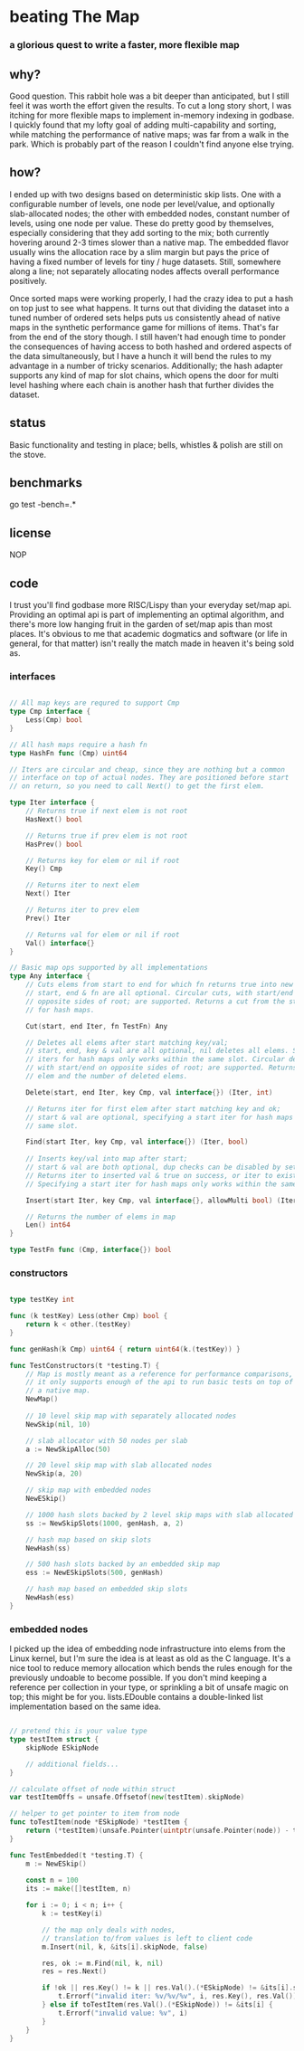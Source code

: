 # beating The Map
### a glorious quest to write a faster, more flexible map

## why?
Good question. This rabbit hole was a bit deeper than anticipated, but I still feel it was worth the effort given the results. To cut a long story short, I was itching for more flexible maps to implement in-memory indexing in godbase. I quickly found that my lofty goal of adding multi-capability and sorting, while matching the performance of native maps; was far from a walk in the park. Which is probably part of the reason I couldn't find anyone else trying.

## how?
I ended up with two designs based on deterministic skip lists. One with a configurable number of levels, one node per level/value, and optionally slab-allocated nodes; the other with embedded nodes, constant number of levels, using one node per value. These do pretty good by themselves, especially considering that they add sorting to the mix; both currently hovering around 2-3 times slower than a native map. The embedded flavor usually wins the allocation race by a slim margin but pays the price of having a fixed number of levels for tiny / huge datasets. Still, somewhere along a line; not separately allocating nodes affects overall performance positively.

Once sorted maps were working properly, I had the crazy idea to put a hash on top just to see what happens. It turns out that dividing the dataset into a tuned number of ordered sets helps puts us consistently ahead of native maps in the synthetic performance game for millions of items. That's far from the end of the story though. I still haven't had enough time to ponder the consequences of having access to both hashed and ordered aspects of the data simultaneously, but I have a hunch it will bend the rules to my advantage in a number of tricky scenarios. Additionally; the hash adapter supports any kind of map for slot chains, which opens the door for multi level hashing where each chain is another hash that further divides the dataset.

## status
Basic functionality and testing in place; bells, whistles & polish are still on the stove.

## benchmarks
go test -bench=.*

## license
NOP

## code
I trust you'll find godbase more RISC/Lispy than your everyday set/map api. Providing an optimal api is part of implementing an optimal algorithm, and there's more low hanging fruit in the garden of set/map apis than most places. It's obvious to me that academic dogmatics and software (or life in general, for that matter) isn't really the match made in heaven it's being sold as.

### interfaces

```go

// All map keys are requred to support Cmp
type Cmp interface {
	Less(Cmp) bool
}

// All hash maps require a hash fn
type HashFn func (Cmp) uint64

// Iters are circular and cheap, since they are nothing but a common 
// interface on top of actual nodes. They are positioned before start
// on return, so you need to call Next() to get the first elem.

type Iter interface {
	// Returns true if next elem is not root
	HasNext() bool

	// Returns true if prev elem is not root
	HasPrev() bool

	// Returns key for elem or nil if root
	Key() Cmp

	// Returns iter to next elem
	Next() Iter

	// Returns iter to prev elem
	Prev() Iter

	// Returns val for elem or nil if root
	Val() interface{}
}

// Basic map ops supported by all implementations
type Any interface {
	// Cuts elems from start to end for which fn returns true into new set;
	// start, end & fn are all optional. Circular cuts, with start/end on
	// opposite sides of root; are supported. Returns a cut from the start slot
	// for hash maps.

	Cut(start, end Iter, fn TestFn) Any

	// Deletes all elems after start matching key/val;
	// start, end, key & val are all optional, nil deletes all elems. Specifying 
	// iters for hash maps only works within the same slot. Circular deletes,
	// with start/end on opposite sides of root; are supported. Returns an iter to next 
	// elem and the number of deleted elems.

	Delete(start, end Iter, key Cmp, val interface{}) (Iter, int)

	// Returns iter for first elem after start matching key and ok;
	// start & val are optional, specifying a start iter for hash maps only works within the 
	// same slot.

	Find(start Iter, key Cmp, val interface{}) (Iter, bool)
	
	// Inserts key/val into map after start;
	// start & val are both optional, dup checks can be disabled by setting allowMulti to false. 
	// Returns iter to inserted val & true on success, or iter to existing val & false on dup. 
	// Specifying a start iter for hash maps only works within the same slot.

	Insert(start Iter, key Cmp, val interface{}, allowMulti bool) (Iter, bool)

	// Returns the number of elems in map
	Len() int64
}

type TestFn func (Cmp, interface{}) bool


```

### constructors

```go

type testKey int

func (k testKey) Less(other Cmp) bool {
	return k < other.(testKey)
}

func genHash(k Cmp) uint64 { return uint64(k.(testKey)) }

func TestConstructors(t *testing.T) {
	// Map is mostly meant as a reference for performance comparisons,
	// it only supports enough of the api to run basic tests on top of 
	// a native map.
	NewMap()
	
	// 10 level skip map with separately allocated nodes
	NewSkip(nil, 10)

	// slab allocator with 50 nodes per slab
	a := NewSkipAlloc(50)

	// 20 level skip map with slab allocated nodes
	NewSkip(a, 20)

	// skip map with embedded nodes
	NewESkip()

	// 1000 hash slots backed by 2 level skip maps with slab allocated nodes
	ss := NewSkipSlots(1000, genHash, a, 2)

	// hash map based on skip slots
	NewHash(ss)

	// 500 hash slots backed by an embedded skip map
	ess := NewESkipSlots(500, genHash)

	// hash map based on embedded skip slots
	NewHash(ess)
}

```

### embedded nodes
I picked up the idea of embedding node infrastructure into elems from the Linux kernel, but I'm sure the idea is at least as old as the C language. It's a nice tool to reduce memory allocation which bends the rules enough for the previously undoable to become possible. If you don't mind keeping a reference per collection in your type, or sprinkling a bit of unsafe magic on top; this might be for you. lists.EDouble contains a double-linked list implementation based on the same idea.

```go

// pretend this is your value type
type testItem struct {
	skipNode ESkipNode

	// additional fields...
}

// calculate offset of node within struct
var testItemOffs = unsafe.Offsetof(new(testItem).skipNode)

// helper to get pointer to item from node
func toTestItem(node *ESkipNode) *testItem {
	return (*testItem)(unsafe.Pointer(uintptr(unsafe.Pointer(node)) - testItemOffs))
}

func TestEmbedded(t *testing.T) {
	m := NewESkip()
	
	const n = 100
	its := make([]testItem, n)

	for i := 0; i < n; i++ {
		k := testKey(i)

		// the map only deals with nodes,
		// translation to/from values is left to client code
		m.Insert(nil, k, &its[i].skipNode, false)

		res, ok := m.Find(nil, k, nil)
		res = res.Next()

		if !ok || res.Key() != k || res.Val().(*ESkipNode) != &its[i].skipNode {
			t.Errorf("invalid iter: %v/%v/%v", i, res.Key(), res.Val())
		} else if toTestItem(res.Val().(*ESkipNode)) != &its[i] {
			t.Errorf("invalid value: %v", i)
		}
	}
}

```